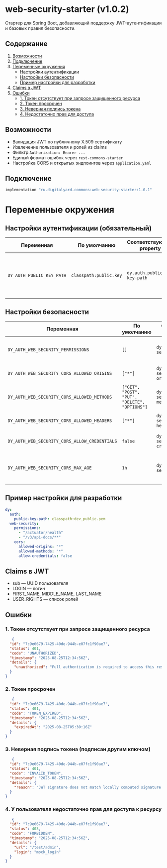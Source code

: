 # web-security-starter (v1.0.2)

Стартер для Spring Boot, добавляющий поддержку JWT-аутентификации и базовых правил безопасности.

## Содержание

1. [Возможности](#возможности)
2. [Подключение](#подключение)
3. [Переменные окружения](#переменные-окружения)
    - [Настройки аутентификации](#настройки-аутентификации-обязательный)
    - [Настройки безопасности](#настройки-безопасности)
    - [Пример настройки для разработки](#пример-настройки-для-разработки)
4. [Claims в JWT](#claims-в-jwt)
5. [Ошибки](#ошибки)
    - [1. Токен отсутствует при запросе защищенного ресурса](#1-токен-отсутствует-при-запросе-защищенного-ресурса)
    - [2. Токен просрочен](#2-токен-просрочен)
    - [3. Неверная подпись токена](#3-неверная-подпись-токена-подписан-другим-ключом)
    - [4. Недостаточно прав для доступа](#4-у-пользователя-недостаточно-прав-для-доступа-к-ресурсу)

## Возможности

- Валидация JWT по публичному X.509 сертификату
- Извлечение пользователя и ролей из claims
- Фильтр `Authorization: Bearer ...`
- Единый формат ошибок через `rest-commons-starter`
- Настройка CORS и открытых эндпоинтов через `application.yaml`

## Подключение

```groovy
implementation "ru.digitalyard.commons:web-security-starter:1.0.1"
```

# Переменные окружения

## Настройки аутентификации (обязательный)

| Переменная                | По умолчанию           | Соответствующая property  | Описание                                                                                   |
|---------------------------|------------------------|---------------------------|--------------------------------------------------------------------------------------------|
| `DY_AUTH_PUBLIC_KEY_PATH` | `classpath:public.key` | `dy.auth.public-key-path` | Путь к файлу публичного ключа (X.509). Поддерживает форматы `classpath:`, `file:`, `http:` |

## Настройки безопасности

| Переменная                                    | По умолчанию                                  | Соответствующая property                 | Описание                                          |
|-----------------------------------------------|-----------------------------------------------|------------------------------------------|---------------------------------------------------|
| `DY_AUTH_WEB_SECURITY_PERMISSIONS`            | `[]`                                          | `dy.web-security.permissions`            | Массив URL-шаблонов, доступных без аутентификации |
| `DY_AUTH_WEB_SECURITY_CORS_ALLOWED_ORIGINS`   | `["*"]`                                       | `dy.web-security.cors.allowed-origins`   | Разрешенные домены для CORS                       |
| `DY_AUTH_WEB_SECURITY_CORS_ALLOWED_METHODS`   | `["GET", "POST", "PUT", "DELETE", "OPTIONS"]` | `dy.web-security.cors.allowed-methods`   | Разрешенные HTTP-методы                           |
| `DY_AUTH_WEB_SECURITY_CORS_ALLOWED_HEADERS`   | `["*"]`                                       | `dy.web-security.cors.allowed-headers`   | Разрешенные заголовки запроса                     |
| `DY_AUTH_WEB_SECURITY_CORS_ALLOW_CREDENTIALS` | `false`                                       | `dy.web-security.cors.allow-credentials` | Разрешение передачи cookies                       |
| `DY_AUTH_WEB_SECURITY_CORS_MAX_AGE`           | `1h`                                          | `dy.web-security.cors.max-age`           | Время кэширования CORS-префлайт запросов          |

## Пример настройки для разработки

```yaml
dy:
  auth:
    public-key-path: classpath:dev_public.pem
  web-security:
    permissions:
      - "/actuator/health"
      - "/v3/api-docs/**"
    cors:
      allowed-origins: "*"
      allowed-methods: "*"
      allow-credentials: false
```

## Claims в JWT

- sub — UUID пользователя
- LOGIN — логин
- FIRST_NAME, MIDDLE_NAME, LAST_NAME
- USER_RIGHTS — список ролей

## Ошибки

### 1. Токен отсутствует при запросе защищенного ресурса

```json
   {
  "id": "7c9e6679-7425-40de-944b-e07fc1f90ae7",
  "status": 401,
  "code": "UNAUTHORIZED",
  "timestamp": "2025-08-25T12:34:56Z",
  "details": {
    "unauthorized": "Full authentication is required to access this resource"
  }
}
```

### 2. Токен просрочен

```json
   {
  "id": "7c9e6679-7425-40de-944b-e07fc1f90ae7",
  "status": 401,
  "code": "TOKEN_EXPIRED",
  "timestamp": "2025-08-25T12:34:56Z",
  "details": {
    "expiredAt": "2025-08-25T05:30:16Z"
  }
}
```

### 3. Неверная подпись токена (подписан другим ключом)

```json
   {
  "id": "7c9e6679-7425-40de-944b-e07fc1f90ae7",
  "status": 401,
  "code": "INVALID_TOKEN",
  "timestamp": "2025-08-25T12:34:56Z",
  "details": {
    "reason": "JWT signature does not match locally computed signature. JWT validity cannot be asserted and should not be trusted."
  }
}
```

### 4. У пользователя недостаточно прав для доступа к ресурсу

```json
   {
  "id": "7c9e6679-7425-40de-944b-e07fc1f90ae7",
  "status": 403,
  "code": "FORBIDDEN",
  "timestamp": "2025-08-25T12:34:56Z",
  "details": {
    "url": "/test/admin",
    "login": "mock_login"
  }
}
```

